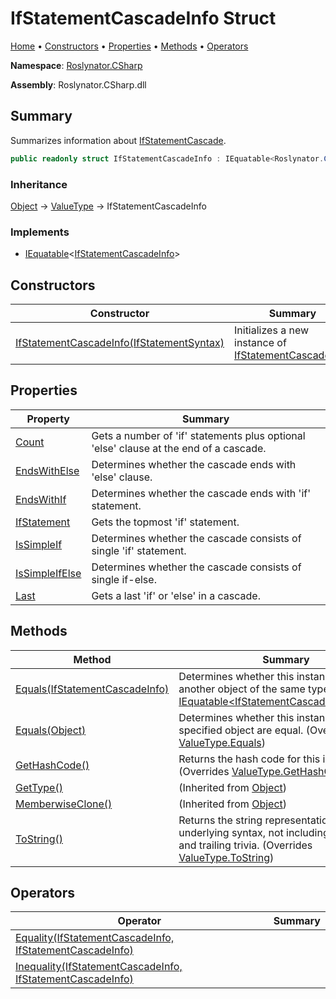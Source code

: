 # IfStatementCascadeInfo Struct

[Home](../../../README.md) &#x2022; [Constructors](#constructors) &#x2022; [Properties](#properties) &#x2022; [Methods](#methods) &#x2022; [Operators](#operators)

**Namespace**: [Roslynator.CSharp](../README.md)

**Assembly**: Roslynator\.CSharp\.dll

## Summary

Summarizes information about [IfStatementCascade](../IfStatementCascade/README.md)\.

```csharp
public readonly struct IfStatementCascadeInfo : IEquatable<Roslynator.CSharp.IfStatementCascadeInfo>
```

### Inheritance

[Object](https://docs.microsoft.com/en-us/dotnet/api/system.object) &#x2192; [ValueType](https://docs.microsoft.com/en-us/dotnet/api/system.valuetype) &#x2192; IfStatementCascadeInfo

### Implements

* [IEquatable](https://docs.microsoft.com/en-us/dotnet/api/system.iequatable-1)\<[IfStatementCascadeInfo](./README.md)>

## Constructors

| Constructor | Summary |
| ----------- | ------- |
| [IfStatementCascadeInfo(IfStatementSyntax)](-ctor/README.md) | Initializes a new instance of [IfStatementCascadeInfo](./README.md)\. |

## Properties

| Property | Summary |
| -------- | ------- |
| [Count](Count/README.md) | Gets a number of 'if' statements plus optional 'else' clause at the end of a cascade\. |
| [EndsWithElse](EndsWithElse/README.md) | Determines whether the cascade ends with 'else' clause\. |
| [EndsWithIf](EndsWithIf/README.md) | Determines whether the cascade ends with 'if' statement\. |
| [IfStatement](IfStatement/README.md) | Gets the topmost 'if' statement\. |
| [IsSimpleIf](IsSimpleIf/README.md) | Determines whether the cascade consists of single 'if' statement\. |
| [IsSimpleIfElse](IsSimpleIfElse/README.md) | Determines whether the cascade consists of single if\-else\. |
| [Last](Last/README.md) | Gets a last 'if' or 'else' in a cascade\. |

## Methods

| Method | Summary |
| ------ | ------- |
| [Equals(IfStatementCascadeInfo)](Equals/README.md#Roslynator_CSharp_IfStatementCascadeInfo_Equals_Roslynator_CSharp_IfStatementCascadeInfo_) | Determines whether this instance is equal to another object of the same type\. \(Implements [IEquatable\<IfStatementCascadeInfo>.Equals](https://docs.microsoft.com/en-us/dotnet/api/system.iequatable-1.equals)\) |
| [Equals(Object)](Equals/README.md#Roslynator_CSharp_IfStatementCascadeInfo_Equals_System_Object_) | Determines whether this instance and a specified object are equal\. \(Overrides [ValueType.Equals](https://docs.microsoft.com/en-us/dotnet/api/system.valuetype.equals)\) |
| [GetHashCode()](GetHashCode/README.md) | Returns the hash code for this instance\. \(Overrides [ValueType.GetHashCode](https://docs.microsoft.com/en-us/dotnet/api/system.valuetype.gethashcode)\) |
| [GetType()](https://docs.microsoft.com/en-us/dotnet/api/system.object.gettype) |  \(Inherited from [Object](https://docs.microsoft.com/en-us/dotnet/api/system.object)\) |
| [MemberwiseClone()](https://docs.microsoft.com/en-us/dotnet/api/system.object.memberwiseclone) |  \(Inherited from [Object](https://docs.microsoft.com/en-us/dotnet/api/system.object)\) |
| [ToString()](ToString/README.md) | Returns the string representation of the underlying syntax, not including its leading and trailing trivia\. \(Overrides [ValueType.ToString](https://docs.microsoft.com/en-us/dotnet/api/system.valuetype.tostring)\) |

## Operators

| Operator | Summary |
| -------- | ------- |
| [Equality(IfStatementCascadeInfo, IfStatementCascadeInfo)](op_Equality/README.md) | |
| [Inequality(IfStatementCascadeInfo, IfStatementCascadeInfo)](op_Inequality/README.md) | |

